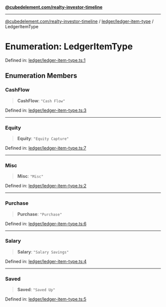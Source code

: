 [**@cubedelement.com/realty-investor-timeline**](../../../index.md)

---

[@cubedelement.com/realty-investor-timeline](../../../modules.md) / [ledger/ledger-item-type](../index.md) / LedgerItemType

# Enumeration: LedgerItemType

Defined in: [ledger/ledger-item-type.ts:1](https://github.com/kvernon/realty-investor-timeline/blob/c7446a8a5576468ac5874a2dd8323180fa97a55b/src/ledger/ledger-item-type.ts#L1)

## Enumeration Members

### CashFlow

> **CashFlow**: `"Cash Flow"`

Defined in: [ledger/ledger-item-type.ts:3](https://github.com/kvernon/realty-investor-timeline/blob/c7446a8a5576468ac5874a2dd8323180fa97a55b/src/ledger/ledger-item-type.ts#L3)

---

### Equity

> **Equity**: `"Equity Capture"`

Defined in: [ledger/ledger-item-type.ts:7](https://github.com/kvernon/realty-investor-timeline/blob/c7446a8a5576468ac5874a2dd8323180fa97a55b/src/ledger/ledger-item-type.ts#L7)

---

### Misc

> **Misc**: `"Misc"`

Defined in: [ledger/ledger-item-type.ts:2](https://github.com/kvernon/realty-investor-timeline/blob/c7446a8a5576468ac5874a2dd8323180fa97a55b/src/ledger/ledger-item-type.ts#L2)

---

### Purchase

> **Purchase**: `"Purchase"`

Defined in: [ledger/ledger-item-type.ts:6](https://github.com/kvernon/realty-investor-timeline/blob/c7446a8a5576468ac5874a2dd8323180fa97a55b/src/ledger/ledger-item-type.ts#L6)

---

### Salary

> **Salary**: `"Salary Savings"`

Defined in: [ledger/ledger-item-type.ts:4](https://github.com/kvernon/realty-investor-timeline/blob/c7446a8a5576468ac5874a2dd8323180fa97a55b/src/ledger/ledger-item-type.ts#L4)

---

### Saved

> **Saved**: `"Saved Up"`

Defined in: [ledger/ledger-item-type.ts:5](https://github.com/kvernon/realty-investor-timeline/blob/c7446a8a5576468ac5874a2dd8323180fa97a55b/src/ledger/ledger-item-type.ts#L5)
